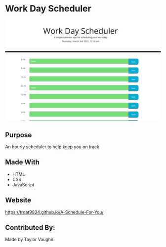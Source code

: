 # Work Day Scheduler

![alt text](./Develop/scheduler-screenshot.jpg)

## Purpose
An hourly scheduler to help keep you on track

## Made With
* HTML
* CSS
* JavaScript

## Website
https://troat9824.github.io/A-Schedule-For-You/

## Contributed By:
Made by Taylor Vaughn


